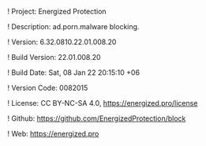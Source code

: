 ! Project: Energized Protection

! Description: ad.porn.malware blocking.

! Version: 6.32.0810.22.01.008.20

! Build Version: 22.01.008.20

! Build Date: Sat, 08 Jan 22 20:15:10 +06

! Version Code: 0082015

! License: CC BY-NC-SA 4.0, https://energized.pro/license

! Github: https://github.com/EnergizedProtection/block

! Web: https://energized.pro
